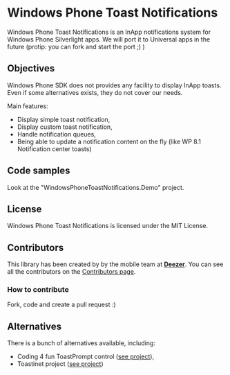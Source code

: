 Windows Phone Toast Notifications
==============================

Windows Phone Toast Notifications is an InApp notifications system for Windows Phone Silverlight apps. We will port it to Universal apps in the future (protip: you can fork and start the port ;) ) 

## Objectives

Windows Phone SDK does not provides any facility to display InApp toasts. Even if some alternatives exists,
they do not cover our needs.

Main features: 

- Display simple toast notification, 
- Display custom toast notification, 
- Handle notification queues, 
- Being able to update a notification content on the fly (like WP 8.1 Notification center toasts)

## Code samples

Look at the "WindowsPhoneToastNotifications.Demo" project.

## License

Windows Phone Toast Notifications is licensed under the MIT License.

## Contributors

This library has been created by by the mobile team at **[Deezer][deezerwww]**. 
You can see all the contributors on the [Contributors page][contributors].

### How to contribute

Fork, code and create a pull request :)

## Alternatives

There is a bunch of alternatives available, including: 

- Coding 4 fun ToastPrompt control ([see project][c4f]),
- Toastinet project ([see project][toastinet])

[release]: https://github.com/cmaneu/WindowsPhoneToastNotifications/releases
[contributors]: https://github.com/cmaneu/WindowsPhoneToastNotifications/graphs/contributors
[deezerwww]: http://www.deezer.com
[c4f]: http://coding4fun.codeplex.com/
[toastinet]: http://toastinet.codeplex.com/
